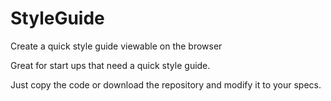 # StyleGuide
Create a quick style guide viewable on the browser

Great for start ups that need a quick style guide.

Just copy the code or download the repository and modify it to your specs.
